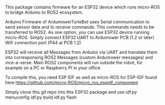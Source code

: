 This package contains firmware for an ESP32 device which runs micro-ROS to bridge Arduino to ROS2 ecosystem.

Arduino Firmware of ArdumowerTurleBot uses Serial communication to send sensor data and to receive commands. 
This commands needs to be transferred to ROS2. As one option, you can use ESP32 device running micro-ROS. 
Simply connect ESP32 UART to Ardumower PCB (1.2 or later) Wifi connection port (P44 at PCB 1.2)

ESP32 will receive all Messages from Arduino via UART and translate them into 
corresponsing ROS2 Messages (custom Ardumower messages) and vice-a-verse. 
Main ROS2 components will run outside the robot, for example on a PC or Raspberry PI in your office.

To compile this, you need ESP IDF as well as micro-ROS for ESP-IDF found here 
https://github.com/micro-ROS/micro_ros_espidf_component

Simply clone this git repo into this ESP32 package and use idf.py menuconfig idf.py build idf.py flash
